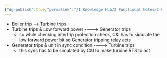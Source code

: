 ```yaml
---
{"dg-publish":true,"permalink":"/1 Knowledge Hub/2 Functional Notes/1 Career Notes/3 TSTPS Kaniha Technical Notes/A Protection Interlocks and Control Logic Systems/Intertrip protection check/","noteIcon":""}
---
```


- Boiler trip --> Turbine trips
- Turbine trips & Low forward power  ----> Generator trips
	-  so while checking intertrip protection check, C&I has to simulate the low forward power bit so Generator tripping relay acts
- Generator trips & unit in sync condition ----> Turbine trips
	- this sync has to be simulated by C&I to make turbine RTS to act